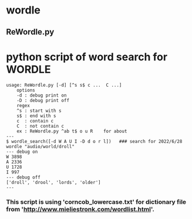 # wordle

## ReWordle.py  
# python script of word search for WORDLE

```
usage: ReWordle.py [-d] [^s s$ c ...  C ...]
	options
	-d : debug print on
	-D : debug print off
	regex
	^s : start with s
	s$ : end with s
	c  : contain c
	C  : not contain c
	ex : ReWordle.py ^ab t$ o u R    for about
---
$ wordle_search([-d W A U I -D d o r l])   ### search for 2022/6/28 wordle "audio/world/droll"
--- debug on
W 3898
A 2336
U 1728
I 997
--- debug off
['droll', 'drool', 'lords', 'older']
---
```

### This script is using 'corncob_lowercase.txt' for dictionary file from 'http://www.mieliestronk.com/wordlist.html'.
